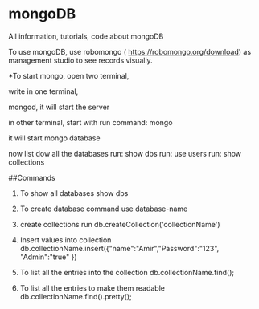 # mongoDB
All information, tutorials, code about mongoDB

To use mongoDB, use robomongo ( https://robomongo.org/download) as management studio to see records visually.

*To start mongo, open two terminal, 

write in one terminal, 

mongod, it will start the server

in other terminal, start with 
run command: mongo

it will start mongo database

now list dow all the databases
run: show dbs
run: use users
run: show collections

##Commands

1. To show all databases
show dbs

2. To create database command
use database-name

3. create collections run
db.createCollection('collectionName')

4. Insert values into collection
db.collectionName.insert({"name":"Amir","Password":"123", "Admin":"true" })

5. To list all the entries into the collection
db.collectionName.find();

6. To list all the entries to make them readable
db.collectionName.find().pretty();
